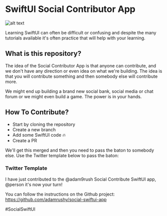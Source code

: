 # SwiftUI Social Contributor App

![alt text](https://github.com/adamrushy/social-swiftui-app/blob/main/banner.png)

Learning SwiftUI can often be difficult or confusing and despite the many tutorials available it's often practice that will help with your learning.

## What is this repository?

The idea of the Social Contributor App is that anyone can contribute, and we don't have any direction or even idea on what we're building. The idea is that you will contribute something and then somebody else will contribute more.

We might end up building a brand new social bank, social media or chat forum or we might even build a game. The power is in your hands.

## How To Contribute?

- Start by cloning the repository
- Create a new branch
- Add some SwiftUI code 🔥
- Create a PR

We'll get this merged and then you need to pass the baton to somebody else. Use the Twitter template below to pass the baton:

### Twitter Template

I have just contributed to the @adam9rush Social Contribute SwiftUI app, @person it's now your turn!

You can follow the instructions on the Github project:
https://github.com/adamrushy/social-swiftui-app

#SocialSwiftUI
